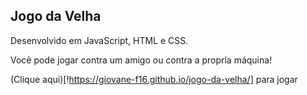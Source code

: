 ## Jogo da Velha 

Desenvolvido em JavaScript, HTML e CSS.

Você pode jogar contra um amigo ou contra a propría máquina!

(Clique aqui)[!https://giovane-f16.github.io/jogo-da-velha/] para jogar